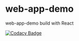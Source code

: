 # web-app-demo
web-app-demo  build with React

[![Codacy Badge](https://api.codacy.com/project/badge/Grade/2e980458abb74444a43e242c7019fd89)](https://www.codacy.com/app/h417652303/web-app-demo?utm_source=github.com&amp;utm_medium=referral&amp;utm_content=BiyuHuang/web-app-demo&amp;utm_campaign=Badge_Grade)
